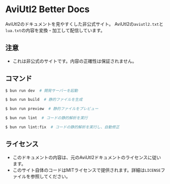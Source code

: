 # AviUtl2 Better Docs

AviUtl2のドキュメントを見やすくした非公式サイト。
AviUtl2の`aviutl2.txt`と`lua.txt`の内容を変換・加工して配信しています。

## 注意

- これは非公式のサイトです。内容の正確性は保証されません。

## コマンド

```bash
$ bun run dev  # 開発サーバーを起動

$ bun run build  # 静的ファイルを生成

$ bun run preview  # 静的ファイルをプレビュー

$ bun run lint  # コードの静的解析を実行

$ bun run lint:fix  # コードの静的解析を実行し、自動修正
```

## ライセンス

- このドキュメントの内容は、元のAviUtl2ドキュメントのライセンスに従います。
- このサイト自体のコードはMITライセンスで提供されます。詳細は`LICENSE`ファイルを参照してください。
